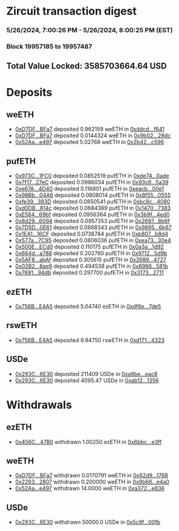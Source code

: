 # Zircuit transaction digest
### 5/26/2024, 7:00:26 PM - 5/26/2024, 8:00:25 PM (EST)
### Block 19957185 to 19957487

## Total Value Locked: 3585703664.64 USD

# Deposits
## weETH
- [0xD7DF...BFa7](https://etherscan.io/address/0xD7DF7E085214743530afF339aFC420c7c720BFa7) deposited 0.962159 weETH in [0xddcd...f641](https://etherscan.io/tx/0xD7DF7E085214743530afF339aFC420c7c720BFa7)
- [0xD7DF...BFa7](https://etherscan.io/address/0xD7DF7E085214743530afF339aFC420c7c720BFa7) deposited 0.0144324 weETH in [0x9b02...28dc](https://etherscan.io/tx/0xD7DF7E085214743530afF339aFC420c7c720BFa7)
- [0x52Aa...e497](https://etherscan.io/address/0x52Aa899454998Be5b000Ad077a46Bbe360F4e497) deposited 5.02768 weETH in [0x2b42...c596](https://etherscan.io/tx/0x52Aa899454998Be5b000Ad077a46Bbe360F4e497)
## pufETH
- [0x973C...1FC0](https://etherscan.io/address/0x973Ce3fAe69cEEF6888C30C57605d00cFBeC1FC0) deposited 0.0852519 pufETH in [0xde74...0ade](https://etherscan.io/tx/0x973Ce3fAe69cEEF6888C30C57605d00cFBeC1FC0)
- [0x7f17...27eC](https://etherscan.io/address/0x7f17D86F9b28B9BA9e896820adcc57F4660527eC) deposited 0.0986034 pufETH in [0x93c6...5a39](https://etherscan.io/tx/0x7f17D86F9b28B9BA9e896820adcc57F4660527eC)
- [0xe67A...4D40](https://etherscan.io/address/0xe67Aacb16A2D9A8C59F07f3FCe7fFDc429D14D40) deposited 0.116801 pufETH in [0xeacb...00e1](https://etherscan.io/tx/0xe67Aacb16A2D9A8C59F07f3FCe7fFDc429D14D40)
- [0x98Bb...04A6](https://etherscan.io/address/0x98Bbd063916E81E10b5c5d556D92F6f9f0a204A6) deposited 0.0808014 pufETH in [0x8f55...0555](https://etherscan.io/tx/0x98Bbd063916E81E10b5c5d556D92F6f9f0a204A6)
- [0xfe39...383D](https://etherscan.io/address/0xfe39d9aF5c1F572dC31A2F77476888cd14F0383D) deposited 0.0850541 pufETH in [0xbc8c...4080](https://etherscan.io/tx/0xfe39d9aF5c1F572dC31A2F77476888cd14F0383D)
- [0xd0DB...814c](https://etherscan.io/address/0xd0DB1451CAcf18c685C560e36CdeAe6cbb2a814c) deposited 0.0684389 pufETH in [0x1470...7383](https://etherscan.io/tx/0xd0DB1451CAcf18c685C560e36CdeAe6cbb2a814c)
- [0xE584...69bf](https://etherscan.io/address/0xE58414bDc38fB957B080506c97a9705B800869bf) deposited 0.0956364 pufETH in [0x3b9f...4ed0](https://etherscan.io/tx/0xE58414bDc38fB957B080506c97a9705B800869bf)
- [0x8d29...6094](https://etherscan.io/address/0x8d2970918e66BEc8b386beeB78d79710C8886094) deposited 0.0957353 pufETH in [0x2697...8b6f](https://etherscan.io/tx/0x8d2970918e66BEc8b386beeB78d79710C8886094)
- [0x7D5D...0E61](https://etherscan.io/address/0x7D5D1fD75d318664deb27059a6c29f0a1FF90E61) deposited 0.0868343 pufETH in [0x9895...6b67](https://etherscan.io/tx/0x7D5D1fD75d318664deb27059a6c29f0a1FF90E61)
- [0x1EA1...16CF](https://etherscan.io/address/0x1EA10bA1577Bd609ee428796c1C0C2eBb51316CF) deposited 0.0738784 pufETH in [0xb807...b8d4](https://etherscan.io/tx/0x1EA10bA1577Bd609ee428796c1C0C2eBb51316CF)
- [0x577a...7C95](https://etherscan.io/address/0x577a43322131Bb9d20ef97263759F7c167e77C95) deposited 0.0806036 pufETH in [0xea73...30e4](https://etherscan.io/tx/0x577a43322131Bb9d20ef97263759F7c167e77C95)
- [0x500E...ECd0](https://etherscan.io/address/0x500E057aa9D902fAA72736673714d412bcA4ECd0) deposited 0.110175 pufETH in [0x0a3a...1d92](https://etherscan.io/tx/0x500E057aa9D902fAA72736673714d412bcA4ECd0)
- [0x664d...a788](https://etherscan.io/address/0x664d69301Ad0f524DE92EA04c6DB48d332CBa788) deposited 0.202760 pufETH in [0x9712...5d9b](https://etherscan.io/tx/0x664d69301Ad0f524DE92EA04c6DB48d332CBa788)
- [0x5AF8...abAf](https://etherscan.io/address/0x5AF8B608cFFc90ea90F8299B3A0Ce3fbA964abAf) deposited 0.305615 pufETH in [0x2689...4727](https://etherscan.io/tx/0x5AF8B608cFFc90ea90F8299B3A0Ce3fbA964abAf)
- [0x02B2...8ae9](https://etherscan.io/address/0x02B23219bc4eF5B356fe10C1f93b1dbcCa678ae9) deposited 0.494538 pufETH in [0x8986...581b](https://etherscan.io/tx/0x02B23219bc4eF5B356fe10C1f93b1dbcCa678ae9)
- [0x7691...94db](https://etherscan.io/address/0x76916294fcA3785E62437410d65B0a2A247d94db) deposited 0.297700 pufETH in [0x3173...2711](https://etherscan.io/tx/0x76916294fcA3785E62437410d65B0a2A247d94db)
## ezETH
- [0x756B...E4A5](https://etherscan.io/address/0x756B8893AE0A928eDefFbFE55B6c1e4C14d2E4A5) deposited 5.04740 ezETH in [0xdf6e...7de5](https://etherscan.io/tx/0x756B8893AE0A928eDefFbFE55B6c1e4C14d2E4A5)
## rswETH
- [0x756B...E4A5](https://etherscan.io/address/0x756B8893AE0A928eDefFbFE55B6c1e4C14d2E4A5) deposited 9.94750 rswETH in [0xd171...4323](https://etherscan.io/tx/0x756B8893AE0A928eDefFbFE55B6c1e4C14d2E4A5)
## USDe
- [0x293C...6E30](https://etherscan.io/address/0x293C6937D8D82e05B01335F7B33FBA0c8e256E30) deposited 211409 USDe in [0xa6be...eac8](https://etherscan.io/tx/0x293C6937D8D82e05B01335F7B33FBA0c8e256E30)
- [0x293C...6E30](https://etherscan.io/address/0x293C6937D8D82e05B01335F7B33FBA0c8e256E30) deposited 4095.47 USDe in [0xab12...1356](https://etherscan.io/tx/0x293C6937D8D82e05B01335F7B33FBA0c8e256E30)
# Withdrawals
## ezETH
- [0x456C...47B0](https://etherscan.io/address/0x456C73AA1B994a14aC7c7C20985E4D70c78747B0) withdrawn 1.00250 ezETH in [0x6bbc...e3ff](https://etherscan.io/tx/0x456C73AA1B994a14aC7c7C20985E4D70c78747B0)
## weETH
- [0xD7DF...BFa7](https://etherscan.io/address/0xD7DF7E085214743530afF339aFC420c7c720BFa7) withdrawn 0.0170791 weETH in [0x62d9...1768](https://etherscan.io/tx/0xD7DF7E085214743530afF339aFC420c7c720BFa7)
- [0x2283...2807](https://etherscan.io/address/0x2283e40A543c452752b1738F315EDe03531E2807) withdrawn 0.200000 weETH in [0x9b66...e4a0](https://etherscan.io/tx/0x2283e40A543c452752b1738F315EDe03531E2807)
- [0x52Aa...e497](https://etherscan.io/address/0x52Aa899454998Be5b000Ad077a46Bbe360F4e497) withdrawn 14.0000 weETH in [0xa372...e836](https://etherscan.io/tx/0x52Aa899454998Be5b000Ad077a46Bbe360F4e497)
## USDe
- [0x293C...6E30](https://etherscan.io/address/0x293C6937D8D82e05B01335F7B33FBA0c8e256E30) withdrawn 50000.0 USDe in [0x5c9f...00fb](https://etherscan.io/tx/0x293C6937D8D82e05B01335F7B33FBA0c8e256E30)
